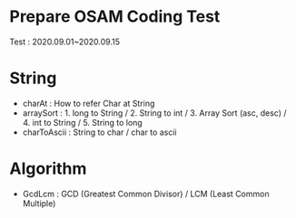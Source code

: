 # Prepare OSAM Coding Test
Test : 2020.09.01~2020.09.15

# String
* charAt : How to refer Char at String
* arraySort : 1. long to String / 2. String to int / 3. Array Sort (asc, desc) / 4. int to String / 5. String to long
* charToAscii : String to char / char to ascii

# Algorithm
* GcdLcm : GCD (Greatest Common Divisor) / LCM (Least Common Multiple)
